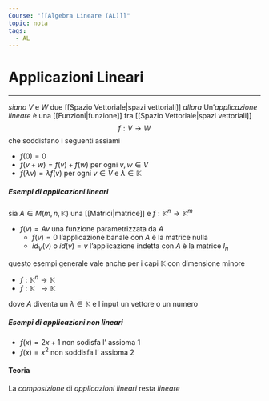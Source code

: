 ```yaml
---
Course: "[[Algebra Lineare (AL)]]"
topic: nota
tags:
  - AL
---
```


# Applicazioni Lineari
---
_siano_ $V$ e $W$ due [[Spazio Vettoriale|spazi vettoriali]]
_allora_ Un’_applicazione lineare_ è una [[Funzioni|funzione]] fra [[Spazio Vettoriale|spazi vettoriali]]$$f:V\rightarrow W$$che soddisfano i seguenti assiami
- $f(0)=0$
- $f (v + w) = f (v ) + f (w)$ per ogni $v,w\in V$
- $f (\lambda v ) = \lambda f (v)$  per ogni $v \in V$   e $\lambda \in\mathbb{K}$

##### Esempi di applicazioni lineari
sia $A \in M(m,n,\mathbb{K})$ una [[Matrici|matrice]] e $f: \mathbb{K}^n\rightarrow \mathbb{K}^m$
- $f(v) = A v$  una funzione parametrizzata da $A$
    - $f(v)=0$ l’applicazione banale con $A$ è la matrice nulla
    - $id_V(v)$ o $id(v) = v$ l’applicazione indetta  con $A$  è la matrice $I_n$

questo esempi generale vale anche per i capi $\mathbb{K}$ con dimensione minore

- $f:\mathbb{K}^n \rightarrow \mathbb{K}$
- $f:\mathbb{K} \ \ \rightarrow \mathbb{K}$

dove $A$ diventa un $\lambda \in \mathbb{K}$ e l input un vettore o un numero

##### Esempi di applicazioni *non* lineari
- $f(x)= 2x+1$ non sodisfa l’ assioma 1
- $f(x) = x^2$ non soddisfa l’ assioma 2


#### Teoria
La _composizione_ di _applicazioni lineari_ resta _lineare_
